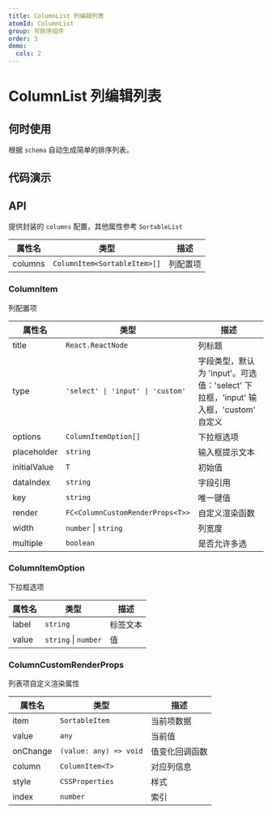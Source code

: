 ```yaml
---
title: ColumnList 列编辑列表
atomId: ColumnList
group: 可排序组件
order: 3
demo:
  cols: 2
---
```


# ColumnList 列编辑列表

## 何时使用

根据 `schema` 自动生成简单的排序列表。

## 代码演示

<code src="./demos/normal.tsx" ></code>
<code src="./demos/column.tsx" ></code>
<code src="./demos/controlled.tsx" ></code>
<code src="./demos/actions.tsx" ></code>
<code src="./demos/creatorButtonProps.tsx" ></code>
<code src="./demos/customCreate.tsx" ></code>
<code src="./demos/empty.tsx" ></code>

## API

提供封装的 `columns` 配置，其他属性参考 `SortableList`

| 属性名  | 类型                         | 描述     |
| ------- | ---------------------------- | -------- |
| columns | `ColumnItem<SortableItem>[]` | 列配置项 |

### ColumnItem

列配置项

| 属性名       | 类型                              | 描述                                                                               |
| ------------ | --------------------------------- | ---------------------------------------------------------------------------------- |
| title        | `React.ReactNode`                 | 列标题                                                                             |
| type         | `'select' \| 'input' \| 'custom'` | 字段类型，默认为 'input'。可选值：'select' 下拉框，'input' 输入框，'custom' 自定义 |
| options      | `ColumnItemOption[]`              | 下拉框选项                                                                         |
| placeholder  | `string`                          | 输入框提示文本                                                                     |
| initialValue | `T`                               | 初始值                                                                             |
| dataIndex    | `string`                          | 字段引用                                                                           |
| key          | `string`                          | 唯一键值                                                                           |
| render       | `FC<ColumnCustomRenderProps<T>>`  | 自定义渲染函数                                                                     |
| width        | `number` \| `string`              | 列宽度                                                                             |
| multiple     | `boolean`                         | 是否允许多选                                                                       |

### ColumnItemOption

下拉框选项

| 属性名 | 类型                 | 描述     |
| ------ | -------------------- | -------- |
| label  | `string`             | 标签文本 |
| value  | `string` \| `number` | 值       |

### ColumnCustomRenderProps

列表项自定义渲染属性

| 属性名   | 类型                   | 描述           |
| -------- | ---------------------- | -------------- |
| item     | `SortableItem`         | 当前项数据     |
| value    | `any`                  | 当前值         |
| onChange | `(value: any) => void` | 值变化回调函数 |
| column   | `ColumnItem<T>`        | 对应列信息     |
| style    | `CSSProperties`        | 样式           |
| index    | `number`               | 索引           |
